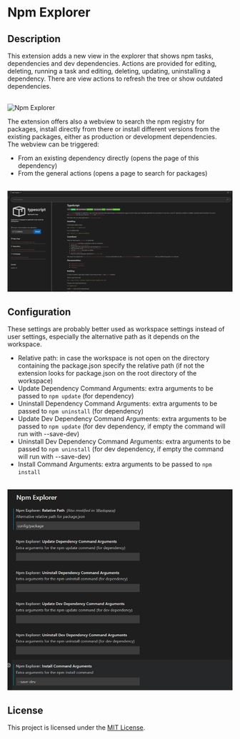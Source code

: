 # Npm Explorer

## Description

This extension adds a new view in the explorer that shows npm tasks, dependencies and dev dependencies. Actions are provided for editing, deleting, running a task and editing, deleting, updating, uninstalling a dependency. There are view actions to refresh the tree or show outdated dependencies.

<br/>![Npm Explorer](images/npm-explorer.gif)

The extension offers also a webview to search the npm registry for packages, install directly from there or install different versions from the existing packages, either as production or development dependencies.
<br/>The webview can be triggered:
- From an existing dependency directly (opens the page of this dependency)
- From the general actions (opens a page to search for packages)

<br/>![Npm Registry](images/npm-registry-view.png)

## Configuration

These settings are probably better used as workspace settings instead of user settings, especially the alternative path as it depends on the workspace.

- Relative path: in case the workspace is not open on the directory containing the package.json specify the relative path (if not the extension looks for package.json on the root directory of the workspace)
- Update Dependency Command Arguments: extra arguments to be passed to ``npm update`` (for dependency)
- Uninstall Dependency Command Arguments: extra arguments to be passed to ``npm uninstall`` (for dependency)
- Update Dev Dependency Command Arguments: extra arguments to be passed to ``npm update`` (for dev dependency, if empty the command will run with --save-dev)
- Uninstall Dev Dependency Command Arguments: extra arguments to be passed to ``npm uninstall`` (for dev dependency, if empty the command will run with --save-dev)
- Install Command Arguments: extra arguments to be passed to ``npm install``

<br/>![Settings Screenshot](images/settings.png)

## License

This project is licensed under the [MIT License](LICENSE).